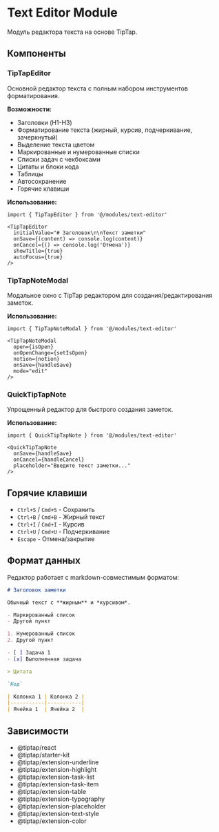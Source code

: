 # Text Editor Module

Модуль редактора текста на основе TipTap.

## Компоненты

### TipTapEditor
Основной редактор текста с полным набором инструментов форматирования.

**Возможности:**
- Заголовки (H1-H3)
- Форматирование текста (жирный, курсив, подчеркивание, зачеркнутый)
- Выделение текста цветом
- Маркированные и нумерованные списки
- Списки задач с чекбоксами
- Цитаты и блоки кода
- Таблицы
- Автосохранение
- Горячие клавиши

**Использование:**
```tsx
import { TipTapEditor } from '@/modules/text-editor'

<TipTapEditor
  initialValue="# Заголовок\n\nТекст заметки"
  onSave={(content) => console.log(content)}
  onCancel={() => console.log('Отмена')}
  showTitle={true}
  autoFocus={true}
/>
```

### TipTapNoteModal
Модальное окно с TipTap редактором для создания/редактирования заметок.

**Использование:**
```tsx
import { TipTapNoteModal } from '@/modules/text-editor'

<TipTapNoteModal
  open={isOpen}
  onOpenChange={setIsOpen}
  notion={notion}
  onSave={handleSave}
  mode="edit"
/>
```

### QuickTipTapNote
Упрощенный редактор для быстрого создания заметок.

**Использование:**
```tsx
import { QuickTipTapNote } from '@/modules/text-editor'

<QuickTipTapNote
  onSave={handleSave}
  onCancel={handleCancel}
  placeholder="Введите текст заметки..."
/>
```

## Горячие клавиши

- `Ctrl+S` / `Cmd+S` - Сохранить
- `Ctrl+B` / `Cmd+B` - Жирный текст
- `Ctrl+I` / `Cmd+I` - Курсив
- `Ctrl+U` / `Cmd+U` - Подчеркивание
- `Escape` - Отмена/закрытие

## Формат данных

Редактор работает с markdown-совместимым форматом:

```markdown
# Заголовок заметки

Обычный текст с **жирным** и *курсивом*.

- Маркированный список
- Другой пункт

1. Нумерованный список
2. Другой пункт

- [ ] Задача 1
- [x] Выполненная задача

> Цитата

`Код`

| Колонка 1 | Колонка 2 |
|-----------|-----------|
| Ячейка 1  | Ячейка 2  |
```

## Зависимости

- @tiptap/react
- @tiptap/starter-kit
- @tiptap/extension-underline
- @tiptap/extension-highlight
- @tiptap/extension-task-list
- @tiptap/extension-task-item
- @tiptap/extension-table
- @tiptap/extension-typography
- @tiptap/extension-placeholder
- @tiptap/extension-text-style
- @tiptap/extension-color 